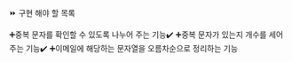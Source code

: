 ⏩ 구현 해야 할 목록

➕중복 문자를 확인할 수 있도록 나누어 주는 기능✔️
➕중복 문자가 있는지 개수를 세어주는 기능✔️
➕이메일에 해당하는 문자열을 오름차순으로 정리하는 기능
